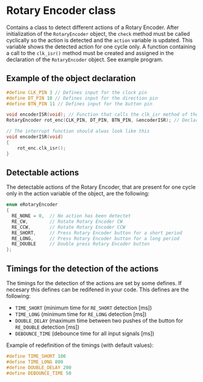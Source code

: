 # Rotary Encoder class

Contains a class to detect different actions of a Rotary Encoder.
After initialization of the `RotaryEncoder` object, the `check` method must be called cyclically so the action is detected and the `action` variable is updated.
This variable shows the detected action for one cycle only.
A function containing a call to the `clk_isr()` method must be created and assigned in the declaration of the `RotaryEncoder` object.
See example program.

## Example of the object declaration

```cpp
#define CLK_PIN 3 // Defines input for the clock pin
#define DT_PIN 10 // Defines input for the direction pin
#define BTN_PIN 11 // Defines input for the button pin

void encoderISR(void); // Function that calls the clk_isr method of the RotaryEncoder class
RotaryEncoder rot_enc(CLK_PIN, DT_PIN, BTN_PIN, &encoderISR); // Declaration of the RotaryEncoder object

// The interrupt function should alwas look like this
void encoderISR(void)
{
    rot_enc.clk_isr();
}
```

## Detectable actions

The detectable actions of the Rotary Encoder, that are present for one cycle only in the action variable of the object, are the following:

```cpp
enum eRotaryEncoder
{
  RE_NONE = 0,  // No action has been detectet
  RE_CW,        // Rotate Rotary Encoder CW
  RE_CCW,       // Rotate Rotary Encoder CCW
  RE_SHORT,     // Press Rotary Encoder button for a short period
  RE_LONG,      // Press Rotary Encoder button for a long period
  RE_DOUBLE     // Double press Rotary Encoder button
};
```

## Timings for the detection of the actions

The timings for the detection of the actions are set by some defines.
If necesary this defines can be redifened in your code.
This defines are the following:
* `TIME_SHORT` (minimum time for `RE_SHORT` detection [ms])
* `TIME_LONG` (minimum time for `RE_LONG` detection [ms])
* `DOUBLE_DELAY` (maximum time between two pushes of the button for `RE_DOUBLE` detection [ms])
* `DEBOUNCE_TIME` (debounce time for all input signals [ms])

Example of redefinition of the timings (with default values):
```cpp
#define TIME_SHORT 100
#define TIME_LONG 800
#define DOUBLE_DELAY 200
#define DEBOUNCE_TIME 50
```
